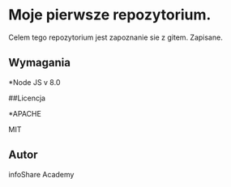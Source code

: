 # Moje pierwsze repozytorium.

Celem tego repozytorium jest zapoznanie sie z gitem.
Zapisane.

## Wymagania

*Node JS v 8.0


##Licencja

*APACHE

MIT


## Autor

infoShare Academy

